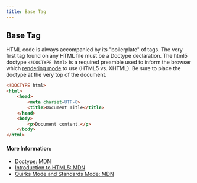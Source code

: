 ```yaml
---
title: Base Tag
---
```

## Base Tag

HTML code is always accompanied by its "boilerplate" of tags. The very first tag found on any HTML file must be a Doctype declaration.
The html5 doctype `<!DOCTYPE html>` is a required preamble used to inform the browser which [rendering mode](https://developer.mozilla.org/en-US/docs/Quirks_Mode_and_Standards_Mode) to use (HTML5 vs. XHTML). Be sure to place the doctype at the very top of the document.

```html
<!DOCTYPE html>
<html>
    <head>
        <meta charset=UTF-8>
        <title>Document Title</title>
    </head>
    <body>
        <p>Document content.</p>
    </body>
</html>
```

#### More Information:

- [Doctype: MDN](https://developer.mozilla.org/en-US/docs/Glossary/Doctype)
- [Introduction to HTML5: MDN](https://developer.mozilla.org/en-US/docs/Web/Guide/HTML/HTML5/Introduction_to_HTML5)
- [Quirks Mode and Standards Mode: MDN](https://developer.mozilla.org/en-US/docs/Quirks_Mode_and_Standards_Mode)
